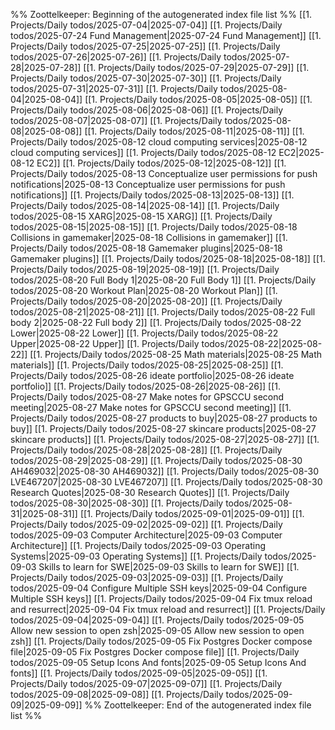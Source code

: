 %% Zoottelkeeper: Beginning of the autogenerated index file list  %%
 [[1. Projects/Daily todos/2025-07-04|2025-07-04]]
 [[1. Projects/Daily todos/2025-07-24 Fund Management|2025-07-24 Fund Management]]
 [[1. Projects/Daily todos/2025-07-25|2025-07-25]]
 [[1. Projects/Daily todos/2025-07-26|2025-07-26]]
 [[1. Projects/Daily todos/2025-07-28|2025-07-28]]
 [[1. Projects/Daily todos/2025-07-29|2025-07-29]]
 [[1. Projects/Daily todos/2025-07-30|2025-07-30]]
 [[1. Projects/Daily todos/2025-07-31|2025-07-31]]
 [[1. Projects/Daily todos/2025-08-04|2025-08-04]]
 [[1. Projects/Daily todos/2025-08-05|2025-08-05]]
 [[1. Projects/Daily todos/2025-08-06|2025-08-06]]
 [[1. Projects/Daily todos/2025-08-07|2025-08-07]]
 [[1. Projects/Daily todos/2025-08-08|2025-08-08]]
 [[1. Projects/Daily todos/2025-08-11|2025-08-11]]
 [[1. Projects/Daily todos/2025-08-12 cloud computing services|2025-08-12 cloud computing services]]
 [[1. Projects/Daily todos/2025-08-12 EC2|2025-08-12 EC2]]
 [[1. Projects/Daily todos/2025-08-12|2025-08-12]]
 [[1. Projects/Daily todos/2025-08-13 Conceptualize user permissions for push notifications|2025-08-13 Conceptualize user permissions for push notifications]]
 [[1. Projects/Daily todos/2025-08-13|2025-08-13]]
 [[1. Projects/Daily todos/2025-08-14|2025-08-14]]
 [[1. Projects/Daily todos/2025-08-15 XARG|2025-08-15 XARG]]
 [[1. Projects/Daily todos/2025-08-15|2025-08-15]]
 [[1. Projects/Daily todos/2025-08-18 Collisions in gamemaker|2025-08-18 Collisions in gamemaker]]
 [[1. Projects/Daily todos/2025-08-18 Gamemaker plugins|2025-08-18 Gamemaker plugins]]
 [[1. Projects/Daily todos/2025-08-18|2025-08-18]]
 [[1. Projects/Daily todos/2025-08-19|2025-08-19]]
 [[1. Projects/Daily todos/2025-08-20 Full Body 1|2025-08-20 Full Body 1]]
 [[1. Projects/Daily todos/2025-08-20 Workout Plan|2025-08-20 Workout Plan]]
 [[1. Projects/Daily todos/2025-08-20|2025-08-20]]
 [[1. Projects/Daily todos/2025-08-21|2025-08-21]]
 [[1. Projects/Daily todos/2025-08-22 Full body 2|2025-08-22 Full body 2]]
 [[1. Projects/Daily todos/2025-08-22 Lower|2025-08-22 Lower]]
 [[1. Projects/Daily todos/2025-08-22 Upper|2025-08-22 Upper]]
 [[1. Projects/Daily todos/2025-08-22|2025-08-22]]
 [[1. Projects/Daily todos/2025-08-25 Math materials|2025-08-25 Math materials]]
 [[1. Projects/Daily todos/2025-08-25|2025-08-25]]
 [[1. Projects/Daily todos/2025-08-26 ideate portfolio|2025-08-26 ideate portfolio]]
 [[1. Projects/Daily todos/2025-08-26|2025-08-26]]
 [[1. Projects/Daily todos/2025-08-27 Make notes for GPSCCU second meeting|2025-08-27 Make notes for GPSCCU second meeting]]
 [[1. Projects/Daily todos/2025-08-27 products to buy|2025-08-27 products to buy]]
 [[1. Projects/Daily todos/2025-08-27 skincare products|2025-08-27 skincare products]]
 [[1. Projects/Daily todos/2025-08-27|2025-08-27]]
 [[1. Projects/Daily todos/2025-08-28|2025-08-28]]
 [[1. Projects/Daily todos/2025-08-29|2025-08-29]]
 [[1. Projects/Daily todos/2025-08-30 AH469032|2025-08-30 AH469032]]
 [[1. Projects/Daily todos/2025-08-30 LVE467207|2025-08-30 LVE467207]]
 [[1. Projects/Daily todos/2025-08-30 Research Quotes|2025-08-30 Research Quotes]]
 [[1. Projects/Daily todos/2025-08-30|2025-08-30]]
 [[1. Projects/Daily todos/2025-08-31|2025-08-31]]
 [[1. Projects/Daily todos/2025-09-01|2025-09-01]]
 [[1. Projects/Daily todos/2025-09-02|2025-09-02]]
 [[1. Projects/Daily todos/2025-09-03 Computer Architecture|2025-09-03 Computer Architecture]]
 [[1. Projects/Daily todos/2025-09-03 Operating Systems|2025-09-03 Operating Systems]]
 [[1. Projects/Daily todos/2025-09-03 Skills to learn for SWE|2025-09-03 Skills to learn for SWE]]
 [[1. Projects/Daily todos/2025-09-03|2025-09-03]]
 [[1. Projects/Daily todos/2025-09-04 Configure Multiple SSH keys|2025-09-04 Configure Multiple SSH keys]]
 [[1. Projects/Daily todos/2025-09-04 Fix tmux reload and resurrect|2025-09-04 Fix tmux reload and resurrect]]
 [[1. Projects/Daily todos/2025-09-04|2025-09-04]]
 [[1. Projects/Daily todos/2025-09-05 Allow new session to open zsh|2025-09-05 Allow new session to open zsh]]
 [[1. Projects/Daily todos/2025-09-05 Fix Postgres Docker compose file|2025-09-05 Fix Postgres Docker compose file]]
 [[1. Projects/Daily todos/2025-09-05 Setup Icons And fonts|2025-09-05 Setup Icons And fonts]]
 [[1. Projects/Daily todos/2025-09-05|2025-09-05]]
 [[1. Projects/Daily todos/2025-09-07|2025-09-07]]
 [[1. Projects/Daily todos/2025-09-08|2025-09-08]]
 [[1. Projects/Daily todos/2025-09-09|2025-09-09]]
%% Zoottelkeeper: End of the autogenerated index file list  %%

